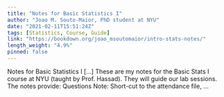 ```yaml
---
title: "Notes for Basic Statistics I"
author: "Joao M. Souto-Maior, PhD student at NYU"
date: "2021-02-11T15:51:24Z"
tags: [Statistics, Course, Guide]
link: "https://bookdown.org/joao_msoutomaior/intro-stats-notes/"
length_weight: "4.9%"
pinned: false
---
```


Notes for Basic Statistics I [...] These are my notes for the Basic Stats I course at NYU (taught by Prof. Hassad). They will guide our lab sessions. The notes provide: Questions Note: Short-cut to the attendance file, ...
